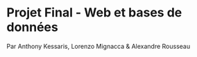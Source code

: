 # Projet Final - Web et bases de données
Par Anthony Kessaris, Lorenzo Mignacca & Alexandre Rousseau

